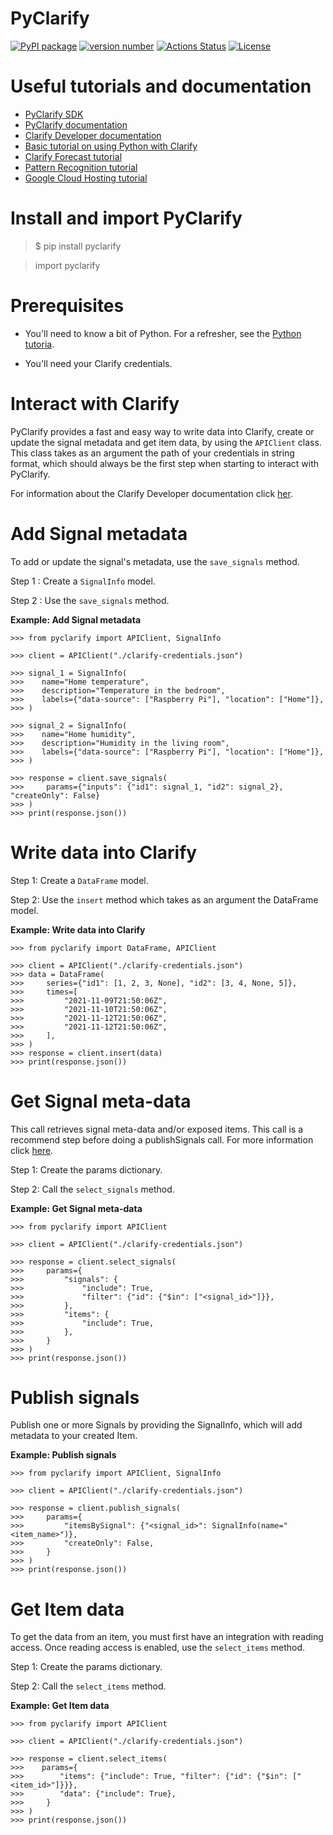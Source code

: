 # PyClarify

[![PyPI package](https://img.shields.io/badge/pip%20install-pyclarify-brightgreen)](https://pypi.org/project/pyclarify/)
[![version number](https://img.shields.io/pypi/v/pyclarify?color=green&label=version)](https://pypi.org/project/pyclarify/)
[![Actions Status](https://github.com/clarify/pyclarify/workflows/Build%20status/badge.svg)](https://github.com/clarify/pyclarify/actions)
[![License](https://img.shields.io/github/license/clarify/pyclarify)](https://github.com/clarify/pyclarify/blob/main/LICENSE)

# Useful tutorials and documentation

- [PyClarify SDK](https://pypi.org/project/pyclarify/)
- [PyClarify documentation](https://clarify.github.io/pyclarify/)
- [Clarify Developer documentation](https://docs.clarify.io/reference/http)
- [Basic tutorial on using Python with Clarify](https://colab.research.google.com/github/clarify/data-science-tutorials/blob/main/tutorials/Introduction.ipynb)
- [Clarify Forecast tutorial](https://colab.research.google.com/github/clarify/data-science-tutorials/blob/main/tutorials/Forecasting.ipynb)
- [Pattern Recognition tutorial](https://colab.research.google.com/github/clarify/data-science-tutorials/blob/main/tutorials/Pattern%20Recognition.ipynb)
- [Google Cloud Hosting tutorial](https://colab.research.google.com/github/clarify/data-science-tutorials/blob/main/tutorials/Google%20Cloud%20Hosting.ipynb)

# Install and import PyClarify

> $ pip install pyclarify

> import pyclarify

# Prerequisites

- You'll need to know a bit of Python. For a refresher, see the [Python tutoria](https://docs.python.org/tutorial/).

- You'll need your Clarify credentials.

# Interact with Clarify

PyClarify provides a fast and easy way to write data into Clarify, create or update the signal metadata and get item data, by using the `APIClient` class.
This class takes as an argument the path of your credentials in string format, which should always be the first step when starting to interact with PyClarify.

For information about the Clarify Developer documentation
click [her](https://docs.clarify.io/reference).

# Add Signal metadata

To add or update the signal's metadata, use the `save_signals` method.

Step 1 : Create a `SignalInfo` model.

Step 2 : Use the `save_signals` method.

**Example: Add Signal metadata**

    >>> from pyclarify import APIClient, SignalInfo

    >>> client = APIClient("./clarify-credentials.json")

    >>> signal_1 = SignalInfo(
    >>>    name="Home temperature",
    >>>    description="Temperature in the bedroom",
    >>>    labels={"data-source": ["Raspberry Pi"], "location": ["Home"]},
    >>> )

    >>> signal_2 = SignalInfo(
    >>>    name="Home humidity",
    >>>    description="Humidity in the living room",
    >>>    labels={"data-source": ["Raspberry Pi"], "location": ["Home"]},
    >>> )

    >>> response = client.save_signals(
    >>>     params={"inputs": {"id1": signal_1, "id2": signal_2}, "createOnly": False}
    >>> )
    >>> print(response.json())

# Write data into Clarify

Step 1: Create a `DataFrame` model.

Step 2: Use the `insert` method which takes as an argument the DataFrame model.

**Example: Write data into Clarify**

    >>> from pyclarify import DataFrame, APIClient

    >>> client = APIClient("./clarify-credentials.json")
    >>> data = DataFrame(
    >>>     series={"id1": [1, 2, 3, None], "id2": [3, 4, None, 5]},
    >>>     times=[
    >>>         "2021-11-09T21:50:06Z",
    >>>         "2021-11-10T21:50:06Z",
    >>>         "2021-11-12T21:50:06Z",
    >>>         "2021-11-12T21:50:06Z",
    >>>     ],
    >>> )
    >>> response = client.insert(data)
    >>> print(response.json())

# Get Signal meta-data

This call retrieves signal meta-data and/or exposed items.
This call is a recommend step before doing a publishSignals call. For more information click [here](https://docs.clarify.io/v1.1/reference/adminselectsignals).

Step 1: Create the params dictionary.

Step 2: Call the `select_signals` method.

**Example: Get Signal meta-data**

    >>> from pyclarify import APIClient

    >>> client = APIClient("./clarify-credentials.json")

    >>> response = client.select_signals(
    >>>     params={
    >>>         "signals": {
    >>>             "include": True,
    >>>             "filter": {"id": {"$in": ["<signal_id>"]}},
    >>>         },
    >>>         "items": {
    >>>             "include": True,
    >>>         },
    >>>     }
    >>> )
    >>> print(response.json())

# Publish signals

Publish one or more Signals by providing the SignalInfo, which will add metadata to your created Item.

**Example: Publish signals**

    >>> from pyclarify import APIClient, SignalInfo

    >>> client = APIClient("./clarify-credentials.json")

    >>> response = client.publish_signals(
    >>>     params={
    >>>         "itemsBySignal": {"<signal_id>": SignalInfo(name="<item_name>")},
    >>>         "createOnly": False,
    >>>     }
    >>> )
    >>> print(response.json())

# Get Item data

To get the data from an item, you must first have an integration with reading access.
Once reading access is enabled, use the `select_items` method.

Step 1: Create the params dictionary.

Step 2: Call the `select_items` method.

**Example: Get Item data**

    >>> from pyclarify import APIClient

    >>> client = APIClient("./clarify-credentials.json")

    >>> response = client.select_items(
    >>>    params={
    >>>        "items": {"include": True, "filter": {"id": {"$in": ["<item_id>"]}}},
    >>>        "data": {"include": True},
    >>>     }
    >>> )
    >>> print(response.json())
